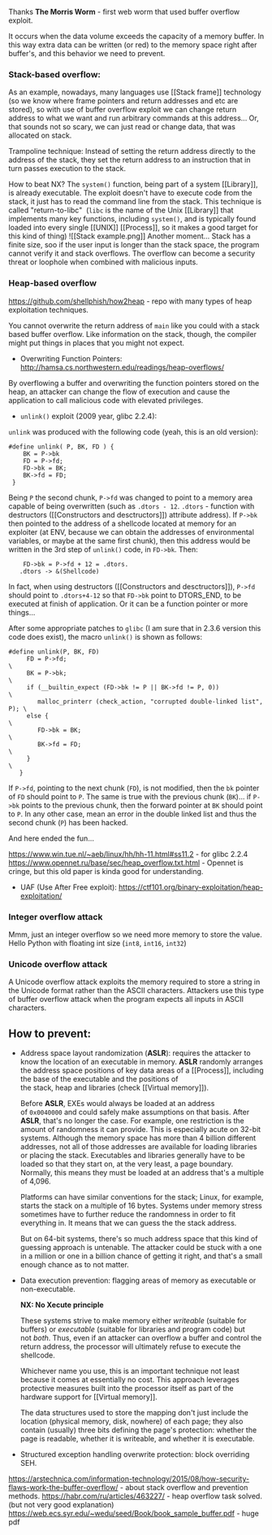 Thanks **The Morris Worm** - first web worm that used buffer overflow exploit.

It occurs when the data volume exceeds the capacity of a memory buffer. In this way extra data can be written (or red) to the memory space right after buffer's, and this behavior we need to prevent.

### Stack-based overflow:
As an example, nowadays, many languages use [[Stack frame]] technology (so we know where frame pointers and return addresses and etc are stored), so with use of buffer overflow exploit we can change return address to what we want and run arbitrary commands at this address... Or, that sounds not so scary, we can just read or change data, that was allocated on stack.

Trampoline technique: Instead of setting the return address directly to the address of the stack, they set the return address to an instruction that in turn passes execution to the stack.

How to beat NX? The `system()` function, being part of a system [[Library]], is already executable. The exploit doesn't have to execute code from the stack, it just has to read the command line from the stack. This technique is called "return-to-libc"  (`libc` is the name of the Unix [[Library]] that implements many key functions, including `system()`, and is typically found loaded into every single [[UNIX]] [[Process]], so it makes a good target for this kind of thing)
![[Stack example.png]]
Another moment... Stack has a finite size, soo if the user input is longer than the stack space, the program cannot verify it and stack overflows. The overflow can become a security threat or loophole when combined with malicious inputs.

### Heap-based overflow

https://github.com/shellphish/how2heap - repo with many types of heap exploitation techniques.

You cannot overwrite the return address of `main` like you could with a stack based buffer overflow. Like information on the stack, though, the compiler might put things in places that you might not expect.

* Overwriting Function Pointers:
http://hamsa.cs.northwestern.edu/readings/heap-overflows/

By overflowing a buffer and overwriting the function pointers stored on the heap, an attacker can change the flow of execution and cause the application to call malicious code with elevated privileges.


* `unlink()` exploit (2009 year, glibc 2.2.4):

`unlink` was produced with the following code (yeah, this is an old version):

```
#define unlink( P, BK, FD ) {
	BK = P->bk
	FD = P->fd; 
	FD->bk = BK;
	BK->fd = FD;
 }
```


Being `P` the second chunk, `P->fd` was changed to point to a memory area capable of being overwritten (such as `.dtors - 12`. `.dtors` - function with destructors ([[Constructors and desctructors]]) attribute address). If `P->bk` then pointed to the address of a shellcode located at memory for an exploiter (at ENV, because we can obtain the addresses of environmental variables, or maybe at the same first chunk), then this address would be written in the 3rd step of `unlink()` code, in `FD->bk`. Then:

```
	FD->bk = P->fd + 12 = .dtors.
   .dtors -> &(Shellcode)
```
   

In fact, when using destructors ([[Constructors and desctructors]]), `P->fd` should point to `.dtors+4-12` so that `FD->bk` point to DTORS_END, to be executed at finish of application. Or it can be a function pointer or more things...

After some appropriate patches to `glibc` (I am sure that in 2.3.6 version this code does exist), the macro `unlink()` is shown as follows:

```
#define unlink(P, BK, FD) 
     FD = P->fd;                                                          \
     BK = P->bk;                                                          \
     if (__builtin_expect (FD->bk != P || BK->fd != P, 0))                \
	    malloc_printerr (check_action, "corrupted double-linked list", P); \
     else {                                                               \
	    FD->bk = BK;                                                       \
	    BK->fd = FD;                                                       \
     }                                                                    \
   }
```
If `P->fd`, pointing to the next chunk (`FD`), is not modified, then the `bk` pointer of `FD` should point to `P`. The same is true with the previous chunk (`BK`)... if `P->bk` points to the previous chunk, then the forward pointer at `BK` should point to `P`. In any other case, mean an error in the double linked list and thus the second chunk (`P`) has been hacked.

And here ended the fun...

https://www.win.tue.nl/~aeb/linux/hh/hh-11.html#ss11.2 - for glibc 2.2.4
https://www.opennet.ru/base/sec/heap_overflow.txt.html - Opennet is cringe, but this old paper is kinda good for understanding.

* UAF (Use After Free exploit):
https://ctf101.org/binary-exploitation/heap-exploitation/


### Integer overflow attack
Mmm, just an integer overflow so we need more memory to store the value. Hello Python with floating int size (`int8`, `int16`, `int32`)
### Unicode overflow attack
A Unicode overflow attack exploits the memory required to store a string in the Unicode format rather than the ASCII characters. Attackers use this type of buffer overflow attack when the program expects all inputs in ASCII characters.

## How to prevent:
* Address space layout randomization (**ASLR**): requires the attacker to know the location of an executable in memory. **ASLR** randomly arranges the address space positions of key data areas of a [[Process]], including the base of the executable and the positions of the stack, heap and libraries (check [[Virtual memory]]). 

	 Before **ASLR**, EXEs would always be loaded at an address of `0x0040000` and could safely make assumptions on that basis. After **ASLR**, that's no longer the case. For example, one restriction is the amount of randomness it can provide. This is especially acute on 32-bit systems. Although the memory space has more than 4 billion different addresses, not all of those addresses are available for loading libraries or placing the stack. Executables and libraries generally have to be loaded so that they start on, at the very least, a page boundary. Normally, this means they must be loaded at an address that's a multiple of 4,096.
	 
	 Platforms can have similar conventions for the stack; Linux, for example, starts the stack on a multiple of 16 bytes. Systems under memory stress sometimes have to further reduce the randomness in order to fit everything in. It means that we can guess the the stack address.
	 
	 But on 64-bit systems, there's so much address space that this kind of guessing approach is untenable. The attacker could be stuck with a one in a million or one in a billion chance of getting it right, and that's a small enough chance as to not matter.

* Data execution prevention: flagging areas of memory as executable or non-executable.

	**NX: No Xecute principle**
	 
	These systems strive to make memory either _writeable_ (suitable for buffers) or _executable_ (suitable for libraries and program code) but not _both_. Thus, even if an attacker can overflow a buffer and control the return address, the processor will ultimately refuse to execute the shellcode.
	
	Whichever name you use, this is an important technique not least because it comes at essentially no cost. This approach leverages protective measures built into the processor itself as part of the hardware support for [[Virtual memory]].
	
	The data structures used to store the mapping don't just include the location (physical memory, disk, nowhere) of each page; they also contain (usually) three bits defining the page's protection: whether the page is readable, whether it is writeable, and whether it is executable.

* Structured exception handling overwrite protection: block overriding SEH.

https://arstechnica.com/information-technology/2015/08/how-security-flaws-work-the-buffer-overflow/ - about stack overflow and prevention methods.
https://habr.com/ru/articles/463227/ - heap overflow task solved. (but not very good explanation)
https://web.ecs.syr.edu/~wedu/seed/Book/book_sample_buffer.pdf - huge pdf
